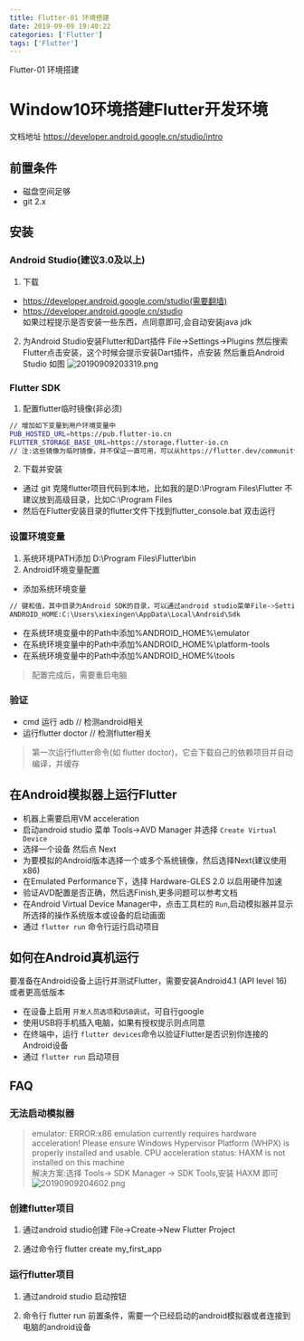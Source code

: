 ```yaml
---
title: Flutter-01 环境搭建
date: 2019-09-09 19:40:22
categories: ['Flutter']
tags: ['Flutter']
---
```


Flutter-01 环境搭建
<!-- more -->

# Window10环境搭建Flutter开发环境

文档地址 https://developer.android.google.cn/studio/intro

## 前置条件
- 磁盘空间足够
- git 2.x

## 安装

### Android Studio(建议3.0及以上)
1. 下载
- https://developer.android.google.com/studio(需要翻墙)
- https://developer.android.google.cn/studio  
如果过程提示是否安装一些东西，点同意即可,会自动安装java jdk

2. 为Android Studio安装Flutter和Dart插件
File->Settings->Plugins 然后搜索Flutter点击安装，这个时候会提示安装Dart插件，点安装 然后重启Android Studio
如图
![20190909203319.png](http://qiniu.xxgtalk.cn/blog/images/20190909203319.png)

### Flutter SDK
1. 配置flutter临时镜像(非必须)
``` bash
// 增加如下变量到用户环境变量中
PUB_HOSTED_URL=https://pub.flutter-io.cn  
FLUTTER_STORAGE_BASE_URL=https://storage.flutter-io.cn
// 注:这些镜像为临时镜像，并不保证一直可用，可以从https://flutter.dev/community/china 查看最新的网址
```

2. 下载并安装
- 通过 git 克隆flutter项目代码到本地，比如我的是D:\Program Files\Flutter
不建议放到高级目录，比如C:\Program Files
- 然后在Flutter安装目录的flutter文件下找到flutter_console.bat 双击运行  

### 设置环境变量
1. 系统环境PATH添加 D:\Program Files\Flutter\bin
2. Android环境变量配置
- 添加系统环境变量
``` bash
// 键和值，其中目录为Android SDK的目录，可以通过android studio菜单File->Settings 然后搜索SDK 可查看SDK的安装目录
ANDROID_HOME:C:\Users\xiexingen\AppData\Local\Android\Sdk
```
- 在系统环境变量中的Path中添加%ANDROID_HOME%\emulator
- 在系统环境变量中的Path中添加%ANDROID_HOME%\platform-tools
- 在系统环境变量中的Path中添加%ANDROID_HOME%\tools

> 配置完成后，需要重启电脑

### 验证
- cmd 运行 adb // 检测android相关
- 运行flutter doctor  // 检测flutter相关
> 第一次运行flutter命令(如 flutter doctor)，它会下载自己的依赖项目并自动编译，并缓存

## 在Android模拟器上运行Flutter
* 机器上需要启用VM acceleration
* 启动android studio 菜单 Tools->AVD Manager 并选择 `Create Virtual Device`
* 选择一个设备 然后点 Next
* 为要模拟的Android版本选择一个或多个系统镜像，然后选择Next(建议使用x86)
* 在Emulated Performance下，选择 Hardware-GLES 2.0 以启用硬件加速
* 验证AVD配置是否正确，然后选Finish,更多问题可以参考文档
* 在Android Virtual Device Manager中，点击工具栏的 `Run`,启动模拟器并显示所选择的操作系统版本或设备的启动画面
* 通过 `flutter run` 命令行运行启动项目

## 如何在Android真机运行
要准备在Android设备上运行并测试Flutter，需要安装Android4.1 (API level 16)或者更高低版本
* 在设备上启用 `开发人员选项`和`USB调试`，可自行google
* 使用USB将手机插入电脑，如果有授权提示则点同意
* 在终端中，运行 `flutter devices`命令以验证Flutter是否识别你连接的Android设备
* 通过 `flutter run` 启动项目

## FAQ

### 无法启动模拟器
> emulator: ERROR:x86 emulation currently requires hardware acceleration! Please ensure Windows Hypervisor Platform (WHPX) is properly installed and usable. CPU acceleration status: HAXM is not installed on this machine  
解决方案:选择 Tools-> SDK Manager -> SDK Tools,安装 HAXM 即可
![20190909204602.png](http://qiniu.xxgtalk.cn/blog/images/20190909204602.png)

### 创建flutter项目
1. 通过android studio创建
File->Create->New Flutter Project

2. 通过命令行
flutter create my_first_app

### 运行flutter项目
1. 通过android studio 启动按钮

2. 命令行 flutter run
前置条件，需要一个已经启动的android模拟器或者连接到电脑的android设备